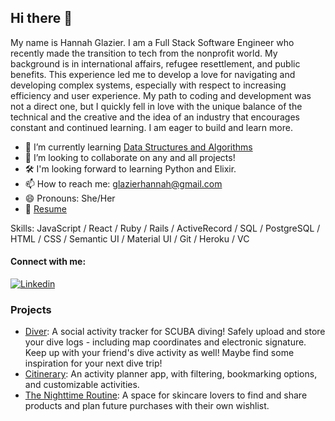 ## Hi there 👋  

My name is Hannah Glazier. I am a Full Stack Software Engineer who recently made the transition to tech from the nonprofit world. My background is in international affairs, refugee resettlement, and public benefits. This experience led me to develop a love for navigating and developing complex systems, especially with respect to increasing efficiency and user experience. My path to coding and development was not a direct one, but I quickly fell in love with the unique balance of the technical and the creative and the idea of an industry that encourages constant and continued learning. I am eager to build and learn more.


- 🌱 I’m currently learning [Data Structures and Algorithms](https://www.udemy.com/course/js-algorithms-and-data-structures-masterclass/)
- 👯 I’m looking to collaborate on any and all projects!
- 🛠 I'm looking forward to learning Python and Elixir.
- 📫 How to reach me: <glazierhannah@gmail.com>
- 😄 Pronouns: She/Her
- 📝 [Resume](https://github.com/HannahGlazier/HannahGlazier/files/9002777/Hannah.Glazier.Resume.pdf)



Skills: JavaScript / React / Ruby / Rails / ActiveRecord / SQL / PostgreSQL / HTML / CSS / Semantic UI / Material UI / Git / Heroku / VC

#### Connect with me:
<a href="https://www.linkedin.com/in/hannah-glazier-3a214a231/">
  <img
    alt="Linkedin"
    src="https://img.shields.io/badge/LinkedIn-0077B5?style=for-the-badge&logo=linkedin&logoColor=white"
  />
</a>

### Projects
- [Diver](https://github.com/HannahGlazier/diver): A social activity tracker for SCUBA diving! Safely upload and store your dive logs - including map coordinates and electronic signature. Keep up with your friend's dive activity as well! Maybe find some inspiration for your next dive trip!
- [Citinerary](https://github.com/opomeroy26/Citinerary): An activity planner app, with filtering, bookmarking options, and customizable activities. 
- [The Nighttime Routine](https://github.com/HannahGlazier/the-nighttime-routine-frontend/tree/main/nighttime-routine-frontend): A space for skincare lovers to find and share products and plan future purchases with their own wishlist. 
